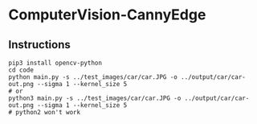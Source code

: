 # ComputerVision-CannyEdge

## Instructions
```shell script
pip3 install opencv-python
cd code
python main.py -s ../test_images/car/car.JPG -o ../output/car/car-out.png --sigma 1 --kernel_size 5
# or
python3 main.py -s ../test_images/car/car.JPG -o ../output/car/car-out.png --sigma 1 --kernel_size 5
# python2 won't work
```